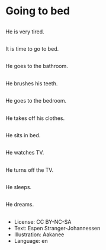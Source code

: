 # Going to bed

##
He is very tired.

##
It is time to go to bed.

##
He goes to the bathroom.

##
He brushes his teeth.

##
He goes to the bedroom.

##
He takes off his clothes.

##
He sits in bed.

##
He watches TV.

##
He turns off the TV.

##
He sleeps.

##
He dreams.

##
* License: CC BY-NC-SA
* Text: Espen Stranger-Johannessen
* Illustration: Aakanee
* Language: en
